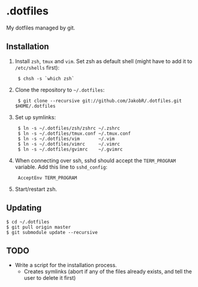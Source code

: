 .dotfiles
=========

My dotfiles managed by git.


Installation
------------

1. Install `zsh`, `tmux` and `vim`. Set zsh as default shell (might have to add it to `/etc/shells` first):

        $ chsh -s `which zsh`

2. Clone the repository to `~/.dotfiles`:

        $ git clone --recursive git://github.com/JakobR/.dotfiles.git $HOME/.dotfiles

3. Set up symlinks:

        $ ln -s ~/.dotfiles/zsh/zshrc ~/.zshrc
        $ ln -s ~/.dotfiles/tmux.conf ~/.tmux.conf
        $ ln -s ~/.dotfiles/vim       ~/.vim
        $ ln -s ~/.dotfiles/vimrc     ~/.vimrc
        $ ln -s ~/.dotfiles/gvimrc    ~/.gvimrc

4. When connecting over ssh, sshd should accept the `TERM_PROGRAM` variable. Add this line to `sshd_config`:

        AcceptEnv TERM_PROGRAM

5. Start/restart zsh.


Updating
--------

    $ cd ~/.dotfiles
    $ git pull origin master
    $ git submodule update --recursive


TODO
----

* Write a script for the installation process.
  * Creates symlinks (abort if any of the files already exists, and tell the user to delete it first)
